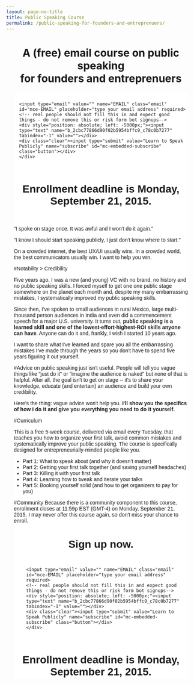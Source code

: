 ```yaml
---
layout: page-no-title
title: Public Speaking Course
permalink: /public-speaking-for-founders-and-entreprenuers/
---
```


<h1 align="center"><strong>A (free) email course on public speaking<br> for founders and entreprenuers</strong></h1>

<!-- Begin MailChimp Signup Form -->
<link href="//cdn-images.mailchimp.com/embedcode/slim-081711.css" rel="stylesheet" type="text/css">
<style type="text/css">
	#mc_embed_signup{background:#fff; clear:left; font:14px Helvetica,Arial,sans-serif; margin: 20px; }
	/* Add your own MailChimp form style overrides in your site stylesheet or in this style block.
	   We recommend moving this block and the preceding CSS link to the HEAD of your HTML file. */
	#mc_embed_signup input.email{
	    display:inline-block;
	}
	#mc_embed_signup input.button {
	    display:inline-block;
	}
	#mc_embed_signup form {display: block; position: relative; text-align: left; padding: 10px 0 10px 3%; }
	#mc_embed_signup h2 {font-weight: bold; padding: 0; margin: 15px 0; font-size: 1.4em; }

	#mc_embed_signup input { border: 1px solid #ababab; -webkit-appearance: none; }
	#mc_embed_signup input[type=checkbox]{ -webkit-appearance: checkbox; }
	#mc_embed_signup input[type=radio]{ -webkit-appearance: radio; }
	#mc_embed_signup input:focus { border-color: #799877; }

	#mc_embed_signup .button {
	  display: block;
	  position: relative;
	  background-color: #8db671;
	  padding: 0;
	  margin: 0 auto;
	  border: 0 none;
	  border-bottom: #719f5a 3px solid;
	  border-radius: 6px;
	  color: #fff; 
	  cursor: pointer;
	  font-size: 14px;
	  width: 140px;
	  height: 36px;
	  line-height: 36px;
	  font-weight: bold;
	  text-align: center;
	  text-decoration: none;
	  vertical-align: top;
	}
	#mc_embed_signup .button:hover { background-color: #9cc183; border-bottom-color: #7fac69; }
	#mc_embed_signup .button:active { top: 2px; border-bottom-width: 1px; }
	
	#mc_embed_signup label { display: block; font-size: 13px; text-transform: uppercase; padding-bottom: 7px; color: #616161; font-weight: bold; }
	#mc_embed_signup input.email {
	  padding: 8px 4px;
	  margin: 0 4% 10px 0;
	  text-indent: 5px;
	  color: #818181;
	  font-size: 1.0em;
	  background: #f3f3f3;
	  font-weight: bold;
	  -webkit-transition: all 0.2s linear;
	  -moz-transition: all 0.2s linear;
	  transition: all 0.2s linear;
	  -webkit-border-radius: 4px;
	  -moz-border-radius: 4px;
	  border-radius: 4px;
	}
	#mc_embed_signup input.email:focus { 
	  color: #666;
	  background: #f3f3f3;
	  -webkit-box-shadow: 0 0 12px #80cf7b;
	  -moz-box-shadow: #80cf7b;
	  box-shadow: #80cf7b;
	}
</style>

<div id="mc_embed_signup">
<form action="//resultsjunkies.us11.list-manage.com/subscribe/post?u=2cbc77866d90f02b5954bffc9&amp;id=c78c0b7277" method="post" id="mc-embedded-subscribe-form" name="mc-embedded-subscribe-form" class="validate" target="_blank" novalidate>
    <div id="mc_embed_signup_scroll">
	
	<input type="email" value="" name="EMAIL" class="email" id="mce-EMAIL" placeholder="type your email address" required>
    <!-- real people should not fill this in and expect good things - do not remove this or risk form bot signups-->
    <div style="position: absolute; left: -5000px;"><input type="text" name="b_2cbc77866d90f02b5954bffc9_c78c0b7277" tabindex="-1" value=""></div>
    <div class="clear"><input type="submit" value="Learn to Speak Publicly" name="subscribe" id="mc-embedded-subscribe" class="button"></div>
    </div>
</form>
</div>

<!--End mc_embed_signup-->

<h1 align="center"><strong>Enrollment deadline is Monday, September 21, 2015.</strong></h1>
<br>

"I spoke on stage once. It was awful and I won't do it again."

"I know I should start speaking publicly, I just don't know where to start."

On a crowded internet, the best UX/UI usually wins. In a crowded world, the best communicators usually win. I want to help you win.

#Notability > Credibility

Five years ago, I was a new (and young) VC with no brand, no history and no public speaking skills. I forced myself to get one one public stage somewhere on the planet each month and, despite my many embarrassing mistakes, I systematically improved my public speaking skills.

Since then, I’ve spoken to small audiences in rural Mexico, large multi-thousand person audiences in India and even did a commencement speech for a major U.S. university. It turns out, **public speaking is a learned skill and one of the lowest-effort-highest-ROI skills anyone can have**. Anyone can do it and, frankly, I wish I started 10 years ago.

I want to share what I've learned and spare you all the embarrassing mistakes I’ve made through the years so you don't have to spend five years figuring it out yourself.

#Advice on public speaking just isn't useful.
People will tell you vague things like "just do it" or "imagine the audience is naked" but none of that is helpful. After all, the goal isn't to get on stage -- it's to share your knowledge, educate (and entertain) an audience and build your own credibility. 

Here's the thing: vague advice won't help you. **I'll show you the specifics of how I do it and give you everything you need to do it yourself.** 

#Curriculum

This is a free 5-week course, delivered via email every Tuesday, that teaches you how to organize your first talk, avoid common mistakes and systematically improve your public speaking. The course is specifically designed for entrepreneurially-minded people like you.

* Part 1: What to speak about (and why it doesn’t matter)
* Part 2: Getting your first talk together (and saving yourself headaches)
* Part 3: Killing it with your first talk
* Part 4: Learning how to tweak and iterate your talks
* Part 5: Booking yourself solid (and how to get organizers to pay for you)

#Community
Because there is a community component to this course, enrollment closes at 11:59p EST (GMT-4) on Monday, September 21, 2015. I may never offer this course again, so don't miss your chance to enroll.

<h1 align="center"><strong>Sign up now.</strong></h1>

<!-- Begin MailChimp Signup Form -->
<div id="mc_embed_signup">
<form action="//resultsjunkies.us11.list-manage.com/subscribe/post?u=2cbc77866d90f02b5954bffc9&amp;id=c78c0b7277" method="post" id="mc-embedded-subscribe-form" name="mc-embedded-subscribe-form" class="validate" target="_blank" novalidate>
    <div id="mc_embed_signup_scroll">
	
	<input type="email" value="" name="EMAIL" class="email" id="mce-EMAIL" placeholder="type your email address" required>
    <!-- real people should not fill this in and expect good things - do not remove this or risk form bot signups-->
    <div style="position: absolute; left: -5000px;"><input type="text" name="b_2cbc77866d90f02b5954bffc9_c78c0b7277" tabindex="-1" value=""></div>
    <div class="clear"><input type="submit" value="Learn to Speak Publicly" name="subscribe" id="mc-embedded-subscribe" class="button"></div>
    </div>
</form>
</div>
<!--End mc_embed_signup-->

<h1 align="center"><strong>Enrollment deadline is Monday, September 21, 2015.</strong></h1>
